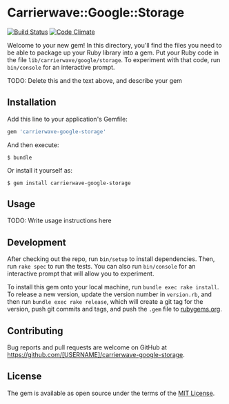 # Carrierwave::Google::Storage

[![Build Status](https://travis-ci.org/metaware/carrierwave-google-storage.svg?branch=master)](https://travis-ci.org/metaware/carrierwave-google-storage)
[![Code Climate](https://codeclimate.com/github/metaware/carrierwave-google-storage/badges/gpa.svg)](https://codeclimate.com/github/metaware/carrierwave-google-storage)

Welcome to your new gem! In this directory, you'll find the files you need to be able to package up your Ruby library into a gem. Put your Ruby code in the file `lib/carrierwave/google/storage`. To experiment with that code, run `bin/console` for an interactive prompt.

TODO: Delete this and the text above, and describe your gem

## Installation

Add this line to your application's Gemfile:

```ruby
gem 'carrierwave-google-storage'
```

And then execute:

    $ bundle

Or install it yourself as:

    $ gem install carrierwave-google-storage

## Usage

TODO: Write usage instructions here

## Development

After checking out the repo, run `bin/setup` to install dependencies. Then, run `rake spec` to run the tests. You can also run `bin/console` for an interactive prompt that will allow you to experiment.

To install this gem onto your local machine, run `bundle exec rake install`. To release a new version, update the version number in `version.rb`, and then run `bundle exec rake release`, which will create a git tag for the version, push git commits and tags, and push the `.gem` file to [rubygems.org](https://rubygems.org).

## Contributing

Bug reports and pull requests are welcome on GitHub at https://github.com/[USERNAME]/carrierwave-google-storage.


## License

The gem is available as open source under the terms of the [MIT License](http://opensource.org/licenses/MIT).

